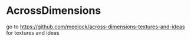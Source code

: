 AcrossDimensions
================
go to https://github.com/meelock/across-dimensions-textures-and-ideas for textures and ideas
